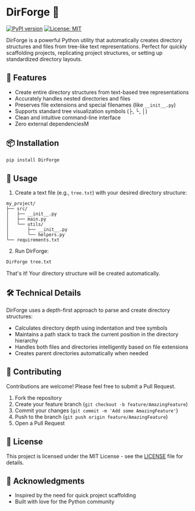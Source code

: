 # DirForge 🌳

[![PyPI version](https://badge.fury.io/py/DirForge.svg)](https://badge.fury.io/py/DirForge)
[![License: MIT](https://img.shields.io/badge/License-MIT-yellow.svg)](https://opensource.org/licenses/MIT)

DirForge is a powerful Python utility that automatically creates directory structures and files from tree-like text representations. Perfect for quickly scaffolding projects, replicating project structures, or setting up standardized directory layouts.

## 🚀 Features

- Create entire directory structures from text-based tree representations
- Accurately handles nested directories and files
- Preserves file extensions and special filenames (like `__init__.py`)
- Supports standard tree visualization symbols (├, └, │)
- Clean and intuitive command-line interface
- Zero external dependenciesM 

## 📦 Installation

```bash
pip install DirForge
```

## 🎯 Usage

1. Create a text file (e.g., `tree.txt`) with your desired directory structure:

```
my_project/
├── src/
│   ├── __init__.py
│   ├── main.py
│   └── utils/
│       ├── __init__.py
│       └── helpers.py
└── requirements.txt
```

2. Run DirForge:

```bash
DirForge tree.txt
```

That's it! Your directory structure will be created automatically.

## 🛠️ Technical Details

DirForge uses a depth-first approach to parse and create directory structures:

- Calculates directory depth using indentation and tree symbols
- Maintains a path stack to track the current position in the directory hierarchy
- Handles both files and directories intelligently based on file extensions
- Creates parent directories automatically when needed

## 🤝 Contributing

Contributions are welcome! Please feel free to submit a Pull Request.

1. Fork the repository
2. Create your feature branch (`git checkout -b feature/AmazingFeature`)
3. Commit your changes (`git commit -m 'Add some AmazingFeature'`)
4. Push to the branch (`git push origin feature/AmazingFeature`)
5. Open a Pull Request

## 📝 License

This project is licensed under the MIT License - see the [LICENSE](LICENSE) file for details.

## 🙏 Acknowledgments

- Inspired by the need for quick project scaffolding
- Built with love for the Python community